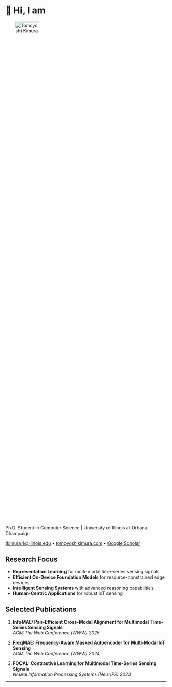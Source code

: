 # 👋 Hi, I am 

<div align="left" style="padding-left: 30px">
  <img src="https://www.tomoyoshikimura.com/api/title-svg" alt="Tomoyoshi Kimura" width="40%"/>
</div>

Ph.D. Student in Computer Science | University of Illinois at Urbana-Champaign

<div align="left">
  <p>
    <a href="mailto:tkimura4@illinois.edu">tkimura4@illinois.edu</a> •
    <a href="https://www.tomoyoshikimura.com">tomoyoshikimura.com</a> •
    <a href="https://scholar.google.com/citations">Google Scholar</a>
  </p>
</div>

## Research Focus

- **Representation Learning** for multi-modal time-series sensing signals
- **Efficient On-Device Foundation Models** for resource-constrained edge devices
- **Intelligent Sensing Systems** with advanced reasoning capabilities
- **Human-Centric Applications** for robust IoT sensing

## Selected Publications

1. **InfoMAE: Pair-Efficient Cross-Modal Alignment for Multimodal Time-Series Sensing Signals**  
   *ACM The Web Conference (WWW) 2025*

2. **FreqMAE: Frequency-Aware Masked Autoencoder for Multi-Modal IoT Sensing**  
   *ACM The Web Conference (WWW) 2024*

3. **FOCAL: Contrastive Learning for Multimodal Time-Series Sensing Signals**  
   *Neural Information Processing Systems (NeurIPS) 2023*

<hr>
